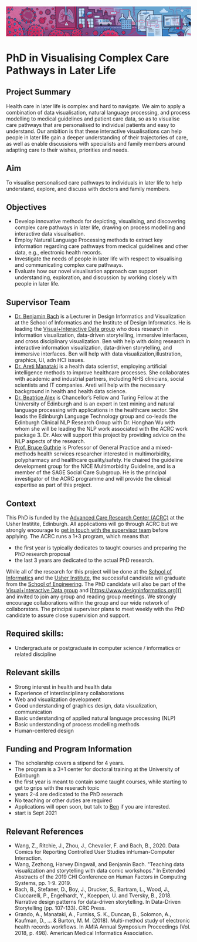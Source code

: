 ![](figures/Doctors_Covid19.jpg)


# PhD in Visualising Complex Care Pathways in Later Life

## Project Summary

Health care in later life is complex and hard to navigate. We aim to apply a combination of data visualisation, natural language processing, and process modelling to medical guidelines and patient care data, so as to visualise care pathways that are personalised to individual patients and easy to understand. Our ambition is that these interactive visualisations can help people in later life gain a deeper understanding of their trajectories of care, as well as enable discussions with specialists and family members around adapting care to their wishes, priorities and needs.

## Aim

To visualise personalised care pathways to individuals in later life to help understand, explore, and discuss with doctors and family members.

## Objectives
* Develop innovative methods for depicting, visualising, and discovering
complex care pathways in later life, drawing on process modelling and interactive data visualisation.
* Employ Natural Language Processing methods to extract key information regarding care pathways from medical guidelines and other data, e.g., electronic health records.
* Investigate the needs of people in later life with respect to visualising and communicating complex care pathways.
* Evaluate how our novel visualisation approach can support understanding, exploration, and discussion by working closely with people in later life.


## Supervisor Team

* [Dr. Benjamin Bach](http://benjbach.me) is a Lecturer in Design Informatics and Visualization at the School of Informatics and the Institute of Design Informatics. He is leading the [Visual+Interactive Data group](http://visualinteractivedata.github.io) who does research in information visualization, data-driven storytelling, immersive interfaces, and cross disciplinary visualization. Ben with help with doing research in interactive information visualization, data-driven storytelling, and immersive interfaces. Ben will help with data visualization,illustration, graphics, UI, adn HCI issues. 
* [Dr. Areti Manataki](http://www.homepages.ed.ac.uk/amanatak/) is a health data scientist, employing artificial intelligence methods to improve healthcare processes. She collaborates with academic and industrial partners, including NHS clinicians, social scientists and IT companies. Areti will help with the necessary background in health and health data science.
* [Dr. Beatrice Alex](http://homepages.inf.ed.ac.uk/balex) is Chancellor’s Fellow and Turing Fellow at the University of Edinburgh and is an expert in text mining and natural language processing with applications in the healthcare sector. She leads the Edinburgh Language Technology group and co-leads the Edinburgh Clinical NLP Research Group with Dr. Honghan Wu with whom she will be leading the NLP work associated with the ACRC work package 3.  Dr. Alex will support this project by providing advice on the NLP aspects of the research.
* [Prof. Bruce Guthrie](https://www.ed.ac.uk/profile/bruce-guthrie) is Professor of General Practice and a mixed-methods health services researcher interested in multimorbidity, polypharmacy and healthcare quality/safety. He chaired the guideline development group for the NICE Multimorbidity Guideline, and is a member of the SAGE Social Care Subgroup. He is the principal investigator of the ACRC programme and will provide the clinical expertise as part of this project.

## Context

This PhD is funded by the [Advanced Care Research Center (ACRC)](http://www.edin.care) at the Usher Institite, Edinburgh. All applications will go through ACRC but we strongly encourage to [get in touch with the supervisor team](mailto:bbach@inf.ed.ac.uk) before applying. The ACRC runs a 1+3 program, which means that
- the first year is typically dedicates to taught courses and preparing the PhD research proposal
- the last 3 years are dedicated to the actual PhD research. 

While all of the research for this project will be done at the [School of Informatics](https://www.ed.ac.uk/informatics) and the [Usher Institute](https://www.ed.ac.uk/usher), the successful candidate will graduate from the [School of Engineering](https://www.eng.ed.ac.uk). The PhD candidate will also be part of the [Visual+Interactive Data group](http://visualinteractivedata.github.io) and [https://www.designinformatics.org]() and invited to join any group and reading group meetings. We strongly encourage collaborations within the group and our wide network of collaborators. The principal supervisor plans to meet weekly with the PhD candidate to assure close supervision and support. 

## Required skills: 
* Undergraduate or postgraduate in computer science / informatics or related discipline


## Relevant skills
* Strong interest in health and health data 
* Experience of interdisciplinary collaborations 
* Web and visualization development
* Good understanding of graphics design, data visualization, communication 
* Basic understanding of applied natural language processing (NLP)
* Basic understanding of process modelling methods
* Human-centered design


## Funding and Program Information 
* The scholarship covers a stipend for 4 years. 
* The program is a 3+1 center for doctoral training at the University of Edinburgh
* the first year is meant to contain some taught courses, while starting to get to grips with the reserach topic
* years 2-4 are dedicated to the PhD reserach
* No teaching or other duties are required
* Applications will open soon, but talk to [Ben](bbach@inf.ed.ac.uk) if you are interested.
* start is Sept 2021

## Relevant References
* Wang, Z., Ritchie, J., Zhou, J., Chevalier, F. and Bach, B., 2020. Data Comics for Reporting Controlled User Studies inHuman-Computer Interaction.
* Wang, Zezhong, Harvey Dingwall, and Benjamin Bach. "Teaching data visualization and storytelling with data comic workshops." In Extended Abstracts of the 2019 CHI Conference on Human Factors in Computing Systems, pp. 1-9. 2019.
* Bach, B., Stefaner, D., Boy, J., Drucker, S., Bartram, L., Wood, J., Ciuccarelli, P., Engelhardt, Y., Koeppen, U. and Tversky, B., 2018. Narrative design patterns for data-driven storytelling. In Data-Driven Storytelling (pp. 107-133). CRC Press.
* Grando, A., Manataki, A., Furniss, S. K., Duncan, B., Solomon, A., Kaufman, D., ... & Burton, M. M. (2018). Multi-method study of electronic health records workflows. In AMIA Annual Symposium Proceedings (Vol. 2018, p. 498). American Medical Informatics Association.
